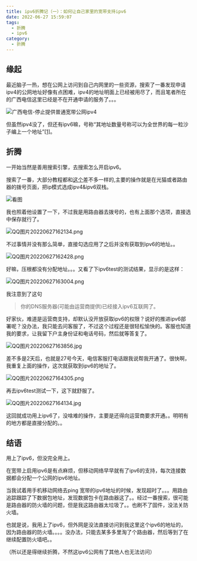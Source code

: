 ```yaml
---
title: ipv6折腾记（一）：如何让自己家里的宽带支持ipv6
date: 2022-06-27 15:59:07
tags:
  - 折腾
  - ipv6
category: 
  - 折腾  
---
```


## 缘起

最近脑子一热，想在公网上访问到自己内网里的一些资源，搜索了一番发现申请ipv4的公网地址好像有点困难，ipv4的地址明面上已经被用尽了，而且笔者所在的广西电信这里已经是不在开通申请的服务了。。。

![广西电信-停止提供普通宽带公网ipv4](https://s2.loli.net/2022/06/27/AtETIgoK2BWry5z.jpg "甚至在网用户也没有了")

但虽然ipv4没了，但还有ipv6嘛，号称“其地址数量号称可以为全世界的每一粒沙子编上一个地址”[\[1\]]。


## 折腾

一开始当然是善用搜索引擎，去搜索怎么开启ipv6。

搜索了一番，大部分教程都和[这个](https://zhuanlan.zhihu.com/p/427678572)差不多一样的,主要的操作就是在光猫或者路由器的拨号页面，把ip模式选成ipv4&ipv6双栈。

![看图](https://pic3.zhimg.com/80/v2-d93980007e978fa4c03ccb1577d90852_720w.jpg)

我也照着他设置了一下，不过我是用路由器去拨号的，也有上面那个选项，直接选中保存就行了。

![QQ图片20220627162134.png](https://s2.loli.net/2022/06/27/mzr5PtoHSBNdw6Z.png)

不过事情并没有那么简单，直接勾选应用了之后并没有获取到ipv6的地址。。

![QQ图片20220627162428.png](https://s2.loli.net/2022/06/27/qDcFYoTuUwpnZx1.png)

好嘛，压根都没有分配地址。。。又看了下ipv6test的测试结果，显示的是这样：

![QQ图片20220627163004.png](https://s2.loli.net/2022/06/27/JZYkPdU1h9Nut3w.png)

我注意到了这句

> 你的DNS服务器(可能由运营商提供)已经接入ipv6互联网了。

好家伙，难道是运营商支持，却默认没开放获取ipv6的权限？说好的推进ipv6部署呢？没办法，我只能去问客服了，不过这个过程还是很轻松愉快的。客服也知道我的要求，让我留下户主身份证和电话号码，然后就等答复了。

![QQ图片20220627163856.jpg](https://s2.loli.net/2022/06/27/IvNydHBLuaOMUFk.jpg)

差不多是2天后，也就是27号今天，电信客服打电话跟我说帮我开通了。很快啊，我重复上面的操作，这次就获取到ipv6的地址了。

![QQ图片20220627164305.png](https://s2.loli.net/2022/06/27/UIZJfYHAiywnzjR.png)

再去ipv6test测试一下，这下就舒服了。

![QQ图片20220627164134.jpg](https://s2.loli.net/2022/06/27/QIOFoJiTcw2kylP.jpg)


这回就成功用上ipv6了，没啥难的操作，主要是还得向运营商要求开通。。明明有的地方都是直接分配的。。

## 结语

用上了ipv6，但没完全用上。

在宽带上启用ipv6是有点麻烦，但移动网络早早就有了ipv6的支持，每次连接数据都会分配一个公网的ipv6地址。

当我试着用手机移动网络去ping 宽带的ipv6地址的时候，发现超时了。。。用路由追踪跟踪了下数据包地址，发现数据包卡在路由器这了。。经过一番搜索，很可能是路由器的防火墙的问题，但是我这路由器太垃圾了。。也刷不了固件，没法关防火墙。

也就是说，我用上了ipv6，但外网是没法直接访问到我这里这个ipv6的地址的，因为路由器的防火墙。。。。没办法，只能去某多多里淘了个路由器，然后等到了在继续配置防火墙吧。。

（所以还是得继续折腾，不然这ipv6公网有了其他人也无法访问）



[\[1\]]:https://www.sohu.com/a/208692922_99958604
